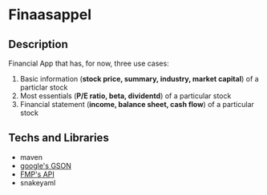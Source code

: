 # Finaasappel

## Description
Financial App that has, for now, three use cases:
1. Basic information (**stock price, summary, industry, market capital**) of a particlar stock
2. Most essentials (**P/E ratio, beta, dividentd**) of a particular stock
3. Financial statement (**income, balance sheet, cash flow**) of a particular stock

## Techs and Libraries

- maven
- [google's GSON](github.com/google/gson)
- [FMP's API](https://financialmodelingprep.com/developer/docs/)
- snakeyaml 


